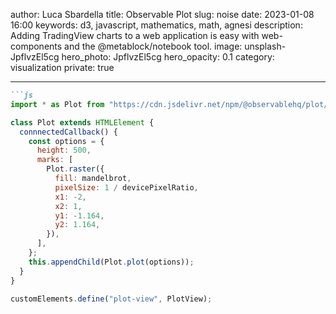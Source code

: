 author: Luca Sbardella
title: Observable Plot
slug: noise
date: 2023-01-08 16:00
keywords: d3, javascript, mathematics, math, agnesi
description: Adding TradingView charts to a web application is easy with web-components and the @metablock/notebook tool.
image: unsplash-JpflvzEl5cg
hero_photo: JpflvzEl5cg
hero_opacity: 0.1
category: visualization
private: true

---

```md
```js
import * as Plot from "https://cdn.jsdelivr.net/npm/@observablehq/plot/+esm";

class Plot extends HTMLElement {
  connnectedCallback() {
    const options = {
      height: 500,
      marks: [
        Plot.raster({
          fill: mandelbrot,
          pixelSize: 1 / devicePixelRatio,
          x1: -2,
          x2: 1,
          y1: -1.164,
          y2: 1.164,
        }),
      ],
    };
    this.appendChild(Plot.plot(options));
  }
}

customElements.define("plot-view", PlotView);
```
```
